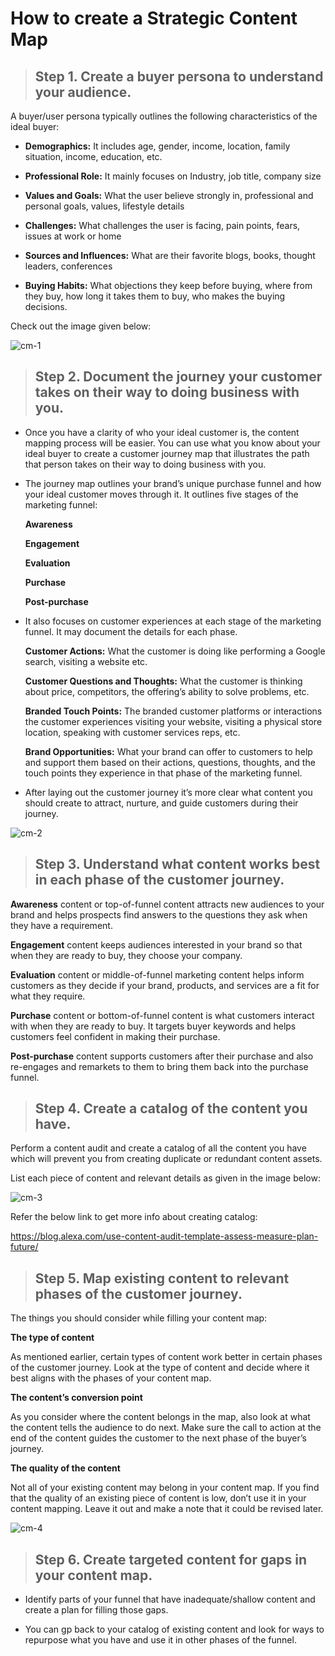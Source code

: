 # **How to create a Strategic Content Map**

>## **Step 1. Create a buyer persona to understand your audience.**

A buyer/user persona typically outlines the following characteristics of the ideal buyer:

- **Demographics:** It includes age, gender, income, location, family situation, income, education, etc.

- **Professional Role:** It mainly focuses on Industry, job title, company size

- **Values and Goals:**  What the user believe strongly in,
professional and personal goals, values, lifestyle details

- **Challenges:** What challenges the user is facing, pain points, fears, issues at work or home

- **Sources and Influences:** What are their favorite blogs, books, thought leaders, conferences

- **Buying Habits:** What objections they keep before buying, where from they buy, how long it takes them to buy, who makes the buying decisions.

Check out the image given below:
 
![cm-1](images/cm-1.PNG)

>## **Step 2. Document the journey your customer takes on their way to doing business with you.**

- Once you have a clarity of who your ideal customer is, the content mapping process will be easier. You can use what you know about your ideal buyer to create a customer journey map that illustrates the path that person takes on their way to doing business with you.

- The journey map outlines your brand’s unique purchase funnel and how your ideal customer moves through it. It outlines five stages of the marketing funnel:

   **Awareness**

   **Engagement**

   **Evaluation**

   **Purchase**

   **Post-purchase**

- It also focuses on customer experiences at each stage of the marketing funnel. It may document the details for each phase. 

    **Customer Actions:** What the customer is doing like performing a Google search, visiting a website etc.

    **Customer Questions and Thoughts:** What the customer is thinking about price, competitors, the offering’s ability to solve problems, etc.

    **Branded Touch Points:** The branded customer platforms or interactions the customer experiences visiting your website, visiting a physical store location, speaking with customer services reps, etc.

    **Brand Opportunities:** What your brand can offer to customers to help and support them based on their actions, questions, thoughts, and the touch points they experience in that phase of the marketing funnel.
    
- After laying out the customer journey it’s more clear what content you should create to attract, nurture, and guide customers during their journey.  

![cm-2](images/cm-2.png)

>## **Step 3. Understand what content works best in each phase of the customer journey.**

**Awareness** content or top-of-funnel content attracts new audiences to your brand and helps prospects find answers to the questions they ask when they have a requirement.

**Engagement** content keeps audiences interested in your brand so that when they are ready to buy, they choose your company.

**Evaluation** content or middle-of-funnel marketing content helps inform customers as they decide if your brand, products, and services are a fit for what they require. 

**Purchase** content or bottom-of-funnel content is what customers interact with when they are ready to buy. It targets buyer keywords and helps customers feel confident in making their purchase.

**Post-purchase** content supports customers after their purchase and also re-engages and remarkets to them to bring them back into the purchase funnel. 

>## **Step 4. Create a catalog of the content you have.**

Perform a content audit and create a catalog of all the content you have which will prevent you from creating duplicate or redundant content assets.

List each piece of content and relevant details as given in the image below:

![cm-3](images\cm-3.jpg)

Refer the below link to get more info about creating catalog:

<https://blog.alexa.com/use-content-audit-template-assess-measure-plan-future/>

>## **Step 5. Map existing content to relevant phases of the customer journey.**

The things you should consider while filling your content map:

**The type of content**

As mentioned earlier, certain types of content work better in certain phases of the customer journey. Look at the type of content and decide where it best aligns with the phases of your content map.

**The content’s conversion point**

As you consider where the content belongs in the map, also look at what the content tells the audience to do next. Make sure the call to action at the end of the content guides the customer to the next phase of the buyer’s journey.

**The quality of the content**

Not all of your existing content may belong in your content map. If you find that the quality of an existing piece of content is low, don’t use it in your content mapping. Leave it out and make a note that it could be revised later.

![cm-4](images/cm-4.png)

>## **Step 6. Create targeted content for gaps in your content map.**

- Identify parts of your funnel that have inadequate/shallow content and create a plan for filling those gaps.

- You can gp back to your catalog of existing content and look for ways to repurpose what you have and use it in other phases of the funnel.

